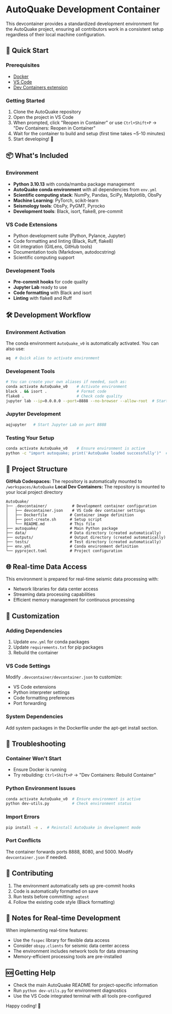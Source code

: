 # AutoQuake Development Container

This devcontainer provides a standardized development environment for the AutoQuake project, ensuring all contributors work in a consistent setup regardless of their local machine configuration.

## 🚀 Quick Start

### Prerequisites
- [Docker](https://www.docker.com/get-started)
- [VS Code](https://code.visualstudio.com/)
- [Dev Containers extension](https://marketplace.visualstudio.com/items?itemName=ms-vscode-remote.remote-containers)

### Getting Started
1. Clone the AutoQuake repository
2. Open the project in VS Code
3. When prompted, click "Reopen in Container" or use `Ctrl+Shift+P` → "Dev Containers: Reopen in Container"
4. Wait for the container to build and setup (first time takes ~5-10 minutes)
5. Start developing! 🎉

## 📦 What's Included

### Environment
- **Python 3.10.13** with conda/mamba package management
- **AutoQuake conda environment** with all dependencies from `env.yml`
- **Scientific computing stack**: NumPy, Pandas, SciPy, Matplotlib, ObsPy
- **Machine Learning**: PyTorch, scikit-learn
- **Seismology tools**: ObsPy, PyGMT, Pyrocko
- **Development tools**: Black, isort, flake8, pre-commit

### VS Code Extensions
- Python development suite (Python, Pylance, Jupyter)
- Code formatting and linting (Black, Ruff, flake8)
- Git integration (GitLens, GitHub tools)
- Documentation tools (Markdown, autodocstring)
- Scientific computing support

### Development Tools
- **Pre-commit hooks** for code quality
- **Jupyter Lab** ready to use
- **Code formatting** with Black and isort
- **Linting** with flake8 and Ruff

## 🛠️ Development Workflow

### Environment Activation
The conda environment `AutoQuake_v0` is automatically activated. You can also use:
```bash
aq  # Quick alias to activate environment
```

### Development Tools
```bash
# You can create your own aliases if needed, such as:
conda activate AutoQuake_v0    # Activate environment
black . && isort .             # Format code
flake8 .                       # Check code quality
jupyter lab --ip=0.0.0.0 --port=8888 --no-browser --allow-root  # Start Jupyter
```

### Jupyter Development
```bash
aqjupyter   # Start Jupyter Lab on port 8888
```

### Testing Your Setup
```bash
conda activate AutoQuake_v0    # Ensure environment is active
python -c "import autoquake; print('AutoQuake loaded successfully')"  # Test AutoQuake import
```

## 📁 Project Structure

**GitHub Codespaces:** The repository is automatically mounted to `/workspaces/AutoQuake`
**Local Dev Containers:** The repository is mounted to your local project directory

```
AutoQuake/
├── .devcontainer/           # Development container configuration
│   ├── devcontainer.json    # VS Code dev container settings
│   ├── Dockerfile          # Container image definition
│   ├── post-create.sh      # Setup script
│   └── README.md           # This file
├── autoquake/              # Main Python package
├── data/                   # Data directory (created automatically)
├── outputs/                # Output directory (created automatically)
├── tests/                  # Test directory (created automatically)
├── env.yml                 # Conda environment definition
└── pyproject.toml          # Project configuration
```

## 🌐 Real-time Data Access

This environment is prepared for real-time seismic data processing with:
- Network libraries for data center access
- Streaming data processing capabilities
- Efficient memory management for continuous processing

## 🔧 Customization

### Adding Dependencies
1. Update `env.yml` for conda packages
2. Update `requirements.txt` for pip packages
3. Rebuild the container

### VS Code Settings
Modify `.devcontainer/devcontainer.json` to customize:
- VS Code extensions
- Python interpreter settings
- Code formatting preferences
- Port forwarding

### System Dependencies
Add system packages in the Dockerfile under the apt-get install section.

## 🚨 Troubleshooting

### Container Won't Start
- Ensure Docker is running
- Try rebuilding: `Ctrl+Shift+P` → "Dev Containers: Rebuild Container"

### Python Environment Issues
```bash
conda activate AutoQuake_v0  # Ensure environment is active
python dev-utils.py          # Check environment status
```

### Import Errors
```bash
pip install -e .  # Reinstall AutoQuake in development mode
```

### Port Conflicts
The container forwards ports 8888, 8080, and 5000. Modify `devcontainer.json` if needed.

## 🤝 Contributing

1. The environment automatically sets up pre-commit hooks
2. Code is automatically formatted on save
3. Run tests before committing: `aqtest`
4. Follow the existing code style (Black formatting)

## 📝 Notes for Real-time Development

When implementing real-time features:
- Use the `fsspec` library for flexible data access
- Consider `obspy.clients` for seismic data center access
- The environment includes network tools for data streaming
- Memory-efficient processing tools are pre-installed

## 🆘 Getting Help

- Check the main AutoQuake README for project-specific information
- Run `python dev-utils.py` for environment diagnostics
- Use the VS Code integrated terminal with all tools pre-configured

Happy coding! 🎉

